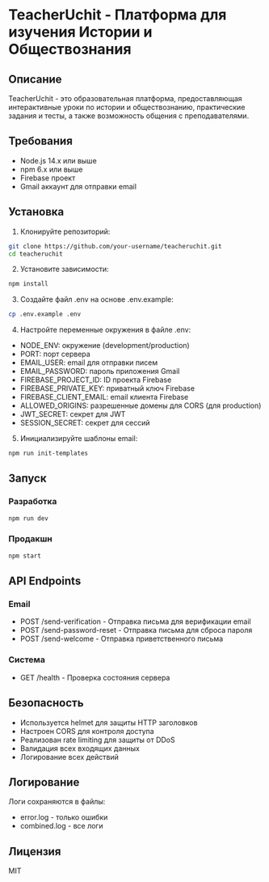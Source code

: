 # TeacherUchit - Платформа для изучения Истории и Обществознания

## Описание
TeacherUchit - это образовательная платформа, предоставляющая интерактивные уроки по истории и обществознанию, практические задания и тесты, а также возможность общения с преподавателями.

## Требования
- Node.js 14.x или выше
- npm 6.x или выше
- Firebase проект
- Gmail аккаунт для отправки email

## Установка

1. Клонируйте репозиторий:
```bash
git clone https://github.com/your-username/teacheruchit.git
cd teacheruchit
```

2. Установите зависимости:
```bash
npm install
```

3. Создайте файл .env на основе .env.example:
```bash
cp .env.example .env
```

4. Настройте переменные окружения в файле .env:
- NODE_ENV: окружение (development/production)
- PORT: порт сервера
- EMAIL_USER: email для отправки писем
- EMAIL_PASSWORD: пароль приложения Gmail
- FIREBASE_PROJECT_ID: ID проекта Firebase
- FIREBASE_PRIVATE_KEY: приватный ключ Firebase
- FIREBASE_CLIENT_EMAIL: email клиента Firebase
- ALLOWED_ORIGINS: разрешенные домены для CORS (для production)
- JWT_SECRET: секрет для JWT
- SESSION_SECRET: секрет для сессий

5. Инициализируйте шаблоны email:
```bash
npm run init-templates
```

## Запуск

### Разработка
```bash
npm run dev
```

### Продакшн
```bash
npm start
```

## API Endpoints

### Email
- POST /send-verification - Отправка письма для верификации email
- POST /send-password-reset - Отправка письма для сброса пароля
- POST /send-welcome - Отправка приветственного письма

### Система
- GET /health - Проверка состояния сервера

## Безопасность
- Используется helmet для защиты HTTP заголовков
- Настроен CORS для контроля доступа
- Реализован rate limiting для защиты от DDoS
- Валидация всех входящих данных
- Логирование всех действий

## Логирование
Логи сохраняются в файлы:
- error.log - только ошибки
- combined.log - все логи

## Лицензия
MIT
